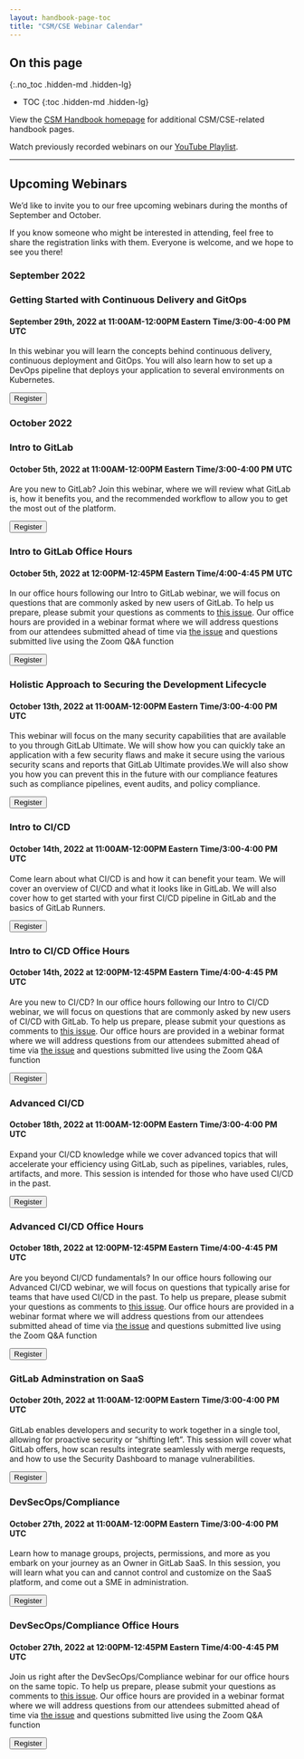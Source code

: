 ```yaml
---
layout: handbook-page-toc
title: "CSM/CSE Webinar Calendar"
---
```

## On this page
{:.no_toc .hidden-md .hidden-lg}

- TOC
{:toc .hidden-md .hidden-lg}

View the [CSM Handbook homepage](/handbook/customer-success/csm/) for additional CSM/CSE-related handbook pages.

Watch previously recorded webinars on our [YouTube Playlist](https://www.youtube.com/playlist?list=PL05JrBw4t0Kpczt4pRtyF147Uvn2bGGvq).

---

## Upcoming Webinars

We’d like to invite you to our free upcoming webinars during the months of September and October.

If you know someone who might be interested in attending, feel free to share the registration links with them. Everyone is welcome, and we hope to see you there!

### September 2022

### Getting Started with Continuous Delivery and GitOps
#### September 29th, 2022 at 11:00AM-12:00PM Eastern Time/3:00-4:00 PM UTC

In this webinar you will learn the concepts behind continuous delivery, continuous deployment and GitOps. You will also learn how to set up a DevOps pipeline that deploys your application to several environments on Kubernetes.
 
[<button class="btn btn-primary" type="button">Register</button>](https://gitlab.zoom.us/webinar/register/WN_S7hSXhryT4eTwWxH1lCFgQ)

### October 2022

### Intro to GitLab
#### October 5th, 2022 at 11:00AM-12:00PM Eastern Time/3:00-4:00 PM UTC

Are you new to GitLab? Join this webinar, where we will review what GitLab is, how it benefits you, and the recommended workflow to allow you to get the most out of the platform.
 
[<button class="btn btn-primary" type="button">Register</button>](https://gitlab.zoom.us/webinar/register/WN_BP6rcGcwRh6IERVmQpbkXA)

### Intro to GitLab Office Hours
#### October 5th, 2022 at 12:00PM-12:45PM Eastern Time/4:00-4:45 PM UTC

In our office hours following our Intro to GitLab webinar, we will focus on questions that are commonly asked by new users of GitLab. To help us prepare, please submit your questions as comments to [this issue](https://gitlab.com/gitlab-com/scale-cse-office-hours/-/issues/1). Our office hours are provided in a webinar format where we will address questions from our attendees submitted ahead of time via [the issue](https://gitlab.com/gitlab-com/scale-cse-office-hours/-/issues/1) and questions submitted live using the Zoom Q&A function

[<button class="btn btn-primary" type="button">Register</button>](https://gitlab.zoom.us/webinar/register/WN_-9NWyZpSQOCRhmmT9EaV7Q)

### Holistic Approach to Securing the Development Lifecycle
#### October 13th, 2022 at 11:00AM-12:00PM Eastern Time/3:00-4:00 PM UTC

This webinar will focus on the many security capabilities that are available to you through GitLab Ultimate. We will show how you can quickly take an application with a few security flaws and make it secure using the various security scans and reports that GitLab Ultimate provides.We will also show you how you can prevent this in the future with our compliance features such as compliance pipelines, event audits, and policy compliance.
 
[<button class="btn btn-primary" type="button">Register</button>](https://gitlab.zoom.us/webinar/register/WN_6GLZk2LrTnypPFbY-4qeng)

### Intro to CI/CD
#### October 14th, 2022 at 11:00AM-12:00PM Eastern Time/3:00-4:00 PM UTC

Come learn about what CI/CD is and how it can benefit your team. We will cover an overview of CI/CD and what it looks like in GitLab. We will also cover how to get started with your first CI/CD pipeline in GitLab and the basics of GitLab Runners.
 
[<button class="btn btn-primary" type="button">Register</button>](https://gitlab.zoom.us/webinar/register/WN_PeY0d4XDRDq91m8bR4CW-A)

### Intro to CI/CD Office Hours
#### October 14th, 2022 at 12:00PM-12:45PM Eastern Time/4:00-4:45 PM UTC

Are you new to CI/CD? In our office hours following our Intro to CI/CD webinar, we will focus on questions that are commonly asked by new users of CI/CD with GitLab. To help us prepare, please submit your questions as comments to [this issue](https://gitlab.com/gitlab-com/scale-cse-office-hours/-/issues/2). Our office hours are provided in a webinar format where we will address questions from our attendees submitted ahead of time via [the issue](https://gitlab.com/gitlab-com/scale-cse-office-hours/-/issues/2) and questions submitted live using the Zoom Q&A function

[<button class="btn btn-primary" type="button">Register</button>](https://gitlab.zoom.us/webinar/register/WN_Z1mI48RETCy6ScYIGSP0GQ)

### Advanced CI/CD
#### October 18th, 2022 at 11:00AM-12:00PM Eastern Time/3:00-4:00 PM UTC

Expand your CI/CD knowledge while we cover advanced topics that will accelerate your efficiency using GitLab, such as pipelines, variables, rules, artifacts, and more. This session is intended for those who have used CI/CD in the past.
 
[<button class="btn btn-primary" type="button">Register</button>](https://gitlab.zoom.us/webinar/register/WN_sZYEaYg8S4i3cgkzi9MHuw)

### Advanced CI/CD Office Hours
#### October 18th, 2022 at 12:00PM-12:45PM Eastern Time/4:00-4:45 PM UTC

Are you beyond CI/CD fundamentals? In our office hours following our Advanced CI/CD webinar, we will focus on questions that typically arise for teams that have used CI/CD in the past. To help us prepare, please submit your questions as comments to [this issue](https://gitlab.com/gitlab-com/scale-cse-office-hours/-/issues/3). Our office hours are provided in a webinar format where we will address questions from our attendees submitted ahead of time via [the issue](https://gitlab.com/gitlab-com/scale-cse-office-hours/-/issues/3) and questions submitted live using the Zoom Q&A function

[<button class="btn btn-primary" type="button">Register</button>](https://gitlab.zoom.us/webinar/register/WN_NzyK7sTcTWanLNsVTcG9Iw)

### GitLab Adminstration on SaaS
#### October 20th, 2022 at 11:00AM-12:00PM Eastern Time/3:00-4:00 PM UTC

GitLab enables developers and security to work together in a single tool, allowing for proactive security or “shifting left”. This session will cover what GitLab offers, how scan results integrate seamlessly with merge requests, and how to use the Security Dashboard to manage vulnerabilities.
 
[<button class="btn btn-primary" type="button">Register</button>](https://gitlab.zoom.us/webinar/register/WN_AOEEvVMQQW2jN4Ok89VUJQ)

### DevSecOps/Compliance
#### October 27th, 2022 at 11:00AM-12:00PM Eastern Time/3:00-4:00 PM UTC

Learn how to manage groups, projects, permissions, and more as you embark on your journey as an Owner in GitLab SaaS. In this session, you will learn what you can and cannot control and customize on the SaaS platform, and come out a SME in administration.
 
[<button class="btn btn-primary" type="button">Register</button>](https://gitlab.zoom.us/webinar/register/WN_CPl3Yw1JRo6pKNrx8Ej8uw)

### DevSecOps/Compliance Office Hours
#### October 27th, 2022 at 12:00PM-12:45PM Eastern Time/4:00-4:45 PM UTC

Join us right after the DevSecOps/Compliance webinar for our office hours on the same topic. To help us prepare, please submit your questions as comments to [this issue](https://gitlab.com/gitlab-com/scale-cse-office-hours/-/issues/4). Our office hours are provided in a webinar format where we will address questions from our attendees submitted ahead of time via [the issue](https://gitlab.com/gitlab-com/scale-cse-office-hours/-/issues/4) and questions submitted live using the Zoom Q&A function

[<button class="btn btn-primary" type="button">Register</button>](https://gitlab.zoom.us/webinar/register/WN_e1otzrZoSZev9AC-QAOn3A)
